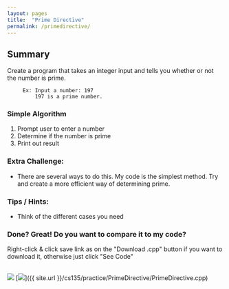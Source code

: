 ```yaml
---
layout: pages
title:  "Prime Directive"
permalink: /primedirective/
---
```


## Summary 

Create a program that takes an integer input and tells you whether or not the number is prime.

         Ex: Input a number: 197
             197 is a prime number.
   
### Simple Algorithm
1. Prompt user to enter a number
2. Determine if the number is prime
3. Print out result

### Extra Challenge:
* There are several ways to do this. My code is the simplest method. Try and create a more efficient way of determining prime.
         
### Tips / Hints:
- Think of the different cases you need

### Done? Great! Do you want to compare it to my code?
Right-click & click save link as on the "Download .cpp" button if you want to download it, otherwise just click "See Code" <br><br>

[<img src="https://dabuttonfactory.com/button.png?t=See+Code&f=Roboto&ts=24&tc=444&hp=20&vp=8&c=5&bgt=unicolored&bgc=9ddcff&be=1">](https://jeungsook.github.io/cs135/primedirectivecode/) [<img src="https://dabuttonfactory.com/button.png?t=Download+.cpp&f=Roboto&ts=24&tc=444&hp=20&vp=8&c=5&bgt=unicolored&bgc=9ddcff&be=1">]({{ site.url }}/cs135/practice/PrimeDirective/PrimeDirective.cpp)
